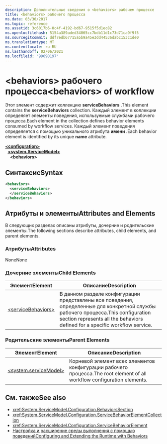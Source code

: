 ```yaml
---
description: Дополнительные сведения о <behaviors> рабочем процессе
title: <behaviors> рабочего процесса
ms.date: 03/30/2017
ms.topic: reference
ms.assetid: 3c6017b6-0c4f-4192-bd67-9515f5d1ec82
ms.openlocfilehash: 5154a389aded34065cc7bdb11d1c73d71ca9f9f5
ms.sourcegitcommit: ddf7edb67715a5b9a45e3dd44536dabc153c1de0
ms.translationtype: MT
ms.contentlocale: ru-RU
ms.lasthandoff: 02/06/2021
ms.locfileid: "99698197"
---
```

# <a name="behaviors-of-workflow"></a><span data-ttu-id="a2c6d-103">\<behaviors> рабочего процесса</span><span class="sxs-lookup"><span data-stu-id="a2c6d-103">\<behaviors> of workflow</span></span>

<span data-ttu-id="a2c6d-104">Этот элемент содержит коллекцию **serviceBehaviors** .</span><span class="sxs-lookup"><span data-stu-id="a2c6d-104">This element contains the **serviceBehaviors** collection.</span></span>  <span data-ttu-id="a2c6d-105">Каждый элемент в коллекции определяет элементы поведения, используемые службами рабочего процесса.</span><span class="sxs-lookup"><span data-stu-id="a2c6d-105">Each element in the collection defines behavior elements consumed by workflow services.</span></span> <span data-ttu-id="a2c6d-106">Каждый элемент поведения определяется с помощью уникального атрибута **имени** .</span><span class="sxs-lookup"><span data-stu-id="a2c6d-106">Each behavior element is identified by its unique **name** attribute.</span></span>  
  
[**\<configuration>**](../configuration-element.md)\
&nbsp;&nbsp;[**\<system.ServiceModel>**](system-servicemodel-of-workflow.md)\
&nbsp;&nbsp;&nbsp;&nbsp;**\<behaviors>**  
  
## <a name="syntax"></a><span data-ttu-id="a2c6d-107">Синтаксис</span><span class="sxs-lookup"><span data-stu-id="a2c6d-107">Syntax</span></span>  
  
```xml  
<behaviors>  
  <serviceBehaviors>  
  </serviceBehaviors>  
</behaviors>  
```  
  
## <a name="attributes-and-elements"></a><span data-ttu-id="a2c6d-108">Атрибуты и элементы</span><span class="sxs-lookup"><span data-stu-id="a2c6d-108">Attributes and Elements</span></span>  

 <span data-ttu-id="a2c6d-109">В следующих разделах описаны атрибуты, дочерние и родительские элементы.</span><span class="sxs-lookup"><span data-stu-id="a2c6d-109">The following sections describe attributes, child elements, and parent elements.</span></span>  
  
### <a name="attributes"></a><span data-ttu-id="a2c6d-110">Атрибуты</span><span class="sxs-lookup"><span data-stu-id="a2c6d-110">Attributes</span></span>  

 <span data-ttu-id="a2c6d-111">None</span><span class="sxs-lookup"><span data-stu-id="a2c6d-111">None</span></span>  
  
### <a name="child-elements"></a><span data-ttu-id="a2c6d-112">Дочерние элементы</span><span class="sxs-lookup"><span data-stu-id="a2c6d-112">Child Elements</span></span>  
  
|<span data-ttu-id="a2c6d-113">Элемент</span><span class="sxs-lookup"><span data-stu-id="a2c6d-113">Element</span></span>|<span data-ttu-id="a2c6d-114">Описание</span><span class="sxs-lookup"><span data-stu-id="a2c6d-114">Description</span></span>|  
|-------------|-----------------|  
|[\<serviceBehaviors>](servicebehaviors-of-workflow.md)|<span data-ttu-id="a2c6d-115">В данном разделе конфигурации представлены все поведения, определенные для конкретной службы рабочего процесса.</span><span class="sxs-lookup"><span data-stu-id="a2c6d-115">This configuration section represents all the behaviors defined for a specific workflow service.</span></span>|  
  
### <a name="parent-elements"></a><span data-ttu-id="a2c6d-116">Родительские элементы</span><span class="sxs-lookup"><span data-stu-id="a2c6d-116">Parent Elements</span></span>  
  
|<span data-ttu-id="a2c6d-117">Элемент</span><span class="sxs-lookup"><span data-stu-id="a2c6d-117">Element</span></span>|<span data-ttu-id="a2c6d-118">Описание</span><span class="sxs-lookup"><span data-stu-id="a2c6d-118">Description</span></span>|  
|-------------|-----------------|  
|[\<system.serviceModel>](../wcf/system-servicemodel.md)|<span data-ttu-id="a2c6d-119">Корневой элемент всех элементов конфигурации рабочего процесса.</span><span class="sxs-lookup"><span data-stu-id="a2c6d-119">The root element of all workflow configuration elements.</span></span>|  
  
## <a name="see-also"></a><span data-ttu-id="a2c6d-120">См. также</span><span class="sxs-lookup"><span data-stu-id="a2c6d-120">See also</span></span>

- <xref:System.ServiceModel.Configuration.BehaviorsSection>
- <xref:System.ServiceModel.Configuration.ServiceBehaviorElementCollection>
- <xref:System.ServiceModel.Configuration.ServiceBehaviorElement>
- [<span data-ttu-id="a2c6d-121">Настройка и расширение среды выполнения с помощью поведений</span><span class="sxs-lookup"><span data-stu-id="a2c6d-121">Configuring and Extending the Runtime with Behaviors</span></span>](../../../wcf/extending/configuring-and-extending-the-runtime-with-behaviors.md)

